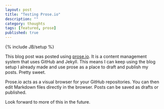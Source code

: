 ```yaml
---
layout: post
title: "Testing Prose.io"
description: ""
category: thoughts
tags: [featured, prose]
published: true
---
```


{% include JB/setup %}

This blog post was posted using [prose.io](http://prose.io). It is a content management system that uses GitHub and Jekyll. This means I can keep using the blog setup I already made and use prose as a place to draft and publish my posts. Pretty sweet.

Prose.io acts as a visual browser for your GitHub repositories. You can then edit Markdown files directly in the browser. Posts can be saved as drafts or published. 

Look forward to more of this in the future.




